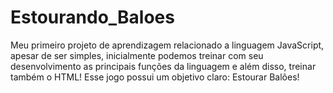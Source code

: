 # Estourando_Baloes
Meu primeiro projeto de aprendizagem relacionado a linguagem JavaScript, apesar de ser simples, inicialmente podemos treinar com seu desenvolvimento as principais funções da linguagem e além disso, treinar também o HTML!
Esse jogo possui um objetivo claro: Estourar Balões!
